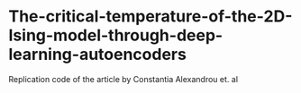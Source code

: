 # The-critical-temperature-of-the-2D-Ising-model-through-deep-learning-autoencoders
Replication code of the article by Constantia Alexandrou et. al
